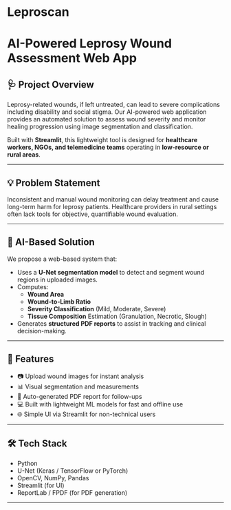 # Leproscan
# AI-Powered Leprosy Wound Assessment Web App

## 🩺 Project Overview
Leprosy-related wounds, if left untreated, can lead to severe complications including disability and social stigma. Our AI-powered web application provides an automated solution to assess wound severity and monitor healing progression using image segmentation and classification.

Built with **Streamlit**, this lightweight tool is designed for **healthcare workers, NGOs, and telemedicine teams** operating in **low-resource or rural areas**.

---

## 💡 Problem Statement
Inconsistent and manual wound monitoring can delay treatment and cause long-term harm for leprosy patients. Healthcare providers in rural settings often lack tools for objective, quantifiable wound evaluation.

---

## 🧠 AI-Based Solution
We propose a web-based system that:
- Uses a **U-Net segmentation model** to detect and segment wound regions in uploaded images.
- Computes:
  - **Wound Area**
  - **Wound-to-Limb Ratio**
  - **Severity Classification** (Mild, Moderate, Severe)
  - **Tissue Composition** Estimation (Granulation, Necrotic, Slough)
- Generates **structured PDF reports** to assist in tracking and clinical decision-making.

---

## 🚀 Features
- 📷 Upload wound images for instant analysis
- 📊 Visual segmentation and measurements
- 🧾 Auto-generated PDF report for follow-ups
- 💻 Built with lightweight ML models for fast and offline use
- 🌐 Simple UI via Streamlit for non-technical users

---

## 🛠️ Tech Stack
- Python
- U-Net (Keras / TensorFlow or PyTorch)
- OpenCV, NumPy, Pandas
- Streamlit (for UI)
- ReportLab / FPDF (for PDF generation)

---
